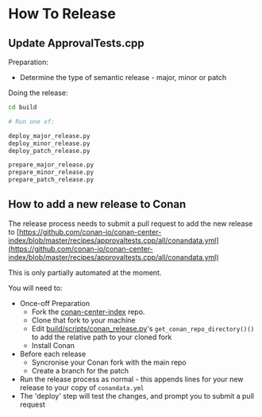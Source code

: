 <a id="top"></a>
# How To Release

## Update ApprovalTests.cpp

Preparation:

- Determine the type of semantic release - major, minor or patch 

Doing the release:

```bash
cd build

# Run one of:

deploy_major_release.py
deploy_minor_release.py
deploy_patch_release.py

prepare_major_release.py
prepare_minor_release.py
prepare_patch_release.py
```

## How to add a new release to Conan

The release process needs to submit a pull request to add the new release to [https://github.com/conan-io/conan-center-index/blob/master/recipes/approvaltests.cpp/all/conandata.yml](https://github.com/conan-io/conan-center-index/blob/master/recipes/approvaltests.cpp/all/conandata.yml)

This is only partially automated at the moment.

You will need to:

* Once-off Preparation
    * Fork the [conan-center-index](https://github.com/conan-io/conan-center-index/) repo.
    * Clone that fork to your machine
    * Edit [build/scripts/conan_release.py](/build/scripts/conan_release.py)'s `get_conan_repo_directory()()` to add the relative path to your cloned fork
    * Install Conan
* Before each release
    * Syncronise your Conan fork with the main repo
    * Create a branch for the patch
* Run the release process as normal - this appends lines for your new release to your copy of `conandata.yml`
* The 'deploy' step will test the changes, and prompt you to submit a pull request
